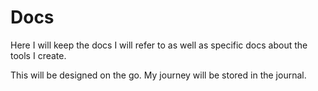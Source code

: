 # Docs

Here I will keep the docs I will refer to as well as specific docs about the tools I create.

This will be designed on the go.
My journey will be stored in the journal.
